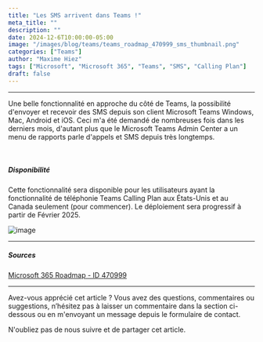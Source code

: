 ```yaml
---
title: "Les SMS arrivent dans Teams !"
meta_title: ""
description: ""
date: 2024-12-6T10:00:00-05:00
image: "/images/blog/teams/teams_roadmap_470999_sms_thumbnail.png"
categories: ["Teams"]
author: "Maxime Hiez"
tags: ["Microsoft", "Microsoft 365", "Teams", "SMS", "Calling Plan"]
draft: false
---
```

---

Une belle fonctionnalité en approche du côté de Teams, la possibilité d'envoyer et recevoir des SMS depuis son client Microsoft Teams Windows, Mac, Android et iOS. Ceci m'a été demandé de nombreuses fois dans les derniers mois, d'autant plus que le Microsoft Teams Admin Center a un menu de rapports parle d'appels et SMS depuis très longtemps.

<br>

##### Disponibilité
Cette fonctionnalité sera disponible pour les utilisateurs ayant la fonctionnalité de téléphonie Teams Calling Plan aux États-Unis et au Canada seulement (pour commencer). Le déploiement sera progressif à partir de Février 2025.


![image](/images/blog/teams/teams_roadmap_470999_sms.png)

---

##### Sources
[Microsoft 365 Roadmap - ID 470999](https://www.microsoft.com/fr-ca/microsoft-365/roadmap?filters=Microsoft%20Teams&searchterms=470999)

---


Avez-vous apprécié cet article ? Vous avez des questions, commentaires ou suggestions, n’hésitez pas à laisser un commentaire dans la section ci-dessous ou en m'envoyant un message depuis le formulaire de contact.

N'oubliez pas de nous suivre et de partager cet article.
